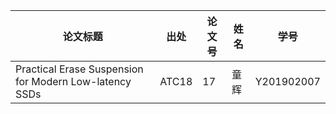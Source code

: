 | 论文标题                                                   | 出处   | 论文号 | 姓名   | 学号       |
| ---------------------------------------------------------- | ------ | ------ | ------ | ---------- |
| Practical Erase Suspension for Modern Low-latency SSDs | ATC18 | 17  | 童辉 | Y201902007 |
